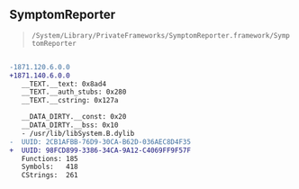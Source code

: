 ## SymptomReporter

> `/System/Library/PrivateFrameworks/SymptomReporter.framework/SymptomReporter`

```diff

-1871.120.6.0.0
+1871.140.6.0.0
   __TEXT.__text: 0x8ad4
   __TEXT.__auth_stubs: 0x280
   __TEXT.__cstring: 0x127a

   __DATA_DIRTY.__const: 0x20
   __DATA_DIRTY.__bss: 0x10
   - /usr/lib/libSystem.B.dylib
-  UUID: 2CB1AFBB-76D9-30CA-B62D-036AEC8D4F35
+  UUID: 98FCD899-3386-34CA-9A12-C4069FF9F57F
   Functions: 185
   Symbols:   418
   CStrings:  261

```
